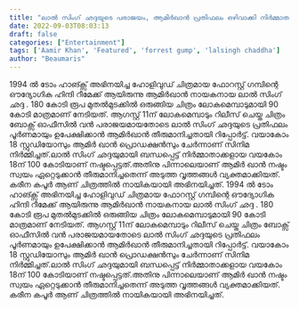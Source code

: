 ```yaml
---
title: "ലാൽ സിംഗ് ഛദ്ദയുടെ പരാജയം, ആമിർഖാൻ പ്രതിഫലം ഒഴിവാക്കി നിർമ്മാതാക്കളെ രക്ഷിക്കാൻ ഒരുങ്ങുന്നു"
date: 2022-09-03T08:03:13
draft: false
categories: ["Entertainment"]
tags: ['Aamir Khan', 'Featured', 'forrest gump', 'lalsingh chaddha']
author: "Beaumaris"
---
```


1994 ൽ ടോം ഹാങ്ക്സ് അഭിനയിച്ച ഹോളിവുഡ് ചിത്രമായ ഫോറസ്റ്റ് ഗമ്പിന്റെ ഔദ്യോഗിക ഹിന്ദി റീമേക്ക് ആയിരുന്നു ആമിർഖാൻ നായകനായ ലാൽ സിംഗ് ഛദ്ദ . 180 കോടി രൂപ മുതൽമുടക്കിൽ ഒരുങ്ങിയ ചിത്രം ലോകമെമ്പാടുമായി 90 കോടി മാത്രമാണ് നേടിയത്. ആഗസ്റ്റ് 11ന് ലോകമെമ്പാടും റിലീസ് ചെയ്ത ചിത്രം ബോക്സ് ഓഫീസിൽ വൻ പരാജയമായതോടെ ലാൽ സിംഗ് ഛദ്ദയുടെ പ്രതിഫലം പൂർണമായും ഉപേക്ഷിക്കാൻ ആമിർഖാൻ തീരുമാനിച്ചതായി റിപ്പോർട്ട്. വയാകോം 18 സ്റ്റുഡിയോസും ആമിർ ഖാൻ പ്രൊഡക്ഷൻസും ചേർന്നാണ് സിനിമ നിർമ്മിച്ചത്.ലാൽ സിംഗ് ഛദ്ദയുമായി ബന്ധപ്പെട്ട് നിർമ്മാതാക്കളായ വയകോം 18ന് 100 കോടിയാണ് നഷ്ടപ്പെട്ടത്.അതിനു പിന്നാലെയാണ് ആമിർ ഖാൻ നഷ്ടം സ്വയം ഏറ്റെടുക്കാൻ തീരുമാനിച്ചതെന്ന് അടുത്ത വൃത്തങ്ങൾ വ്യക്തമാക്കിയത്. കരീന കപൂർ ആണ് ചിത്രത്തിൽ നായികയായി അഭിനയിച്ചത്.
1994 ൽ ടോം ഹാങ്ക്സ് അഭിനയിച്ച ഹോളിവുഡ് ചിത്രമായ ഫോറസ്റ്റ് ഗമ്പിന്റെ ഔദ്യോഗിക ഹിന്ദി റീമേക്ക് ആയിരുന്നു ആമിർഖാൻ നായകനായ ലാൽ സിംഗ് ഛദ്ദ . 180 കോടി രൂപ മുതൽമുടക്കിൽ ഒരുങ്ങിയ ചിത്രം ലോകമെമ്പാടുമായി 90 കോടി മാത്രമാണ് നേടിയത്. ആഗസ്റ്റ് 11ന് ലോകമെമ്പാടും റിലീസ് ചെയ്ത ചിത്രം ബോക്സ് ഓഫീസിൽ വൻ പരാജയമായതോടെ ലാൽ സിംഗ് ഛദ്ദയുടെ പ്രതിഫലം പൂർണമായും ഉപേക്ഷിക്കാൻ ആമിർഖാൻ തീരുമാനിച്ചതായി റിപ്പോർട്ട്. വയാകോം 18 സ്റ്റുഡിയോസും ആമിർ ഖാൻ പ്രൊഡക്ഷൻസും ചേർന്നാണ് സിനിമ നിർമ്മിച്ചത്.ലാൽ സിംഗ് ഛദ്ദയുമായി ബന്ധപ്പെട്ട് നിർമ്മാതാക്കളായ വയകോം 18ന് 100 കോടിയാണ് നഷ്ടപ്പെട്ടത്.അതിനു പിന്നാലെയാണ് ആമിർ ഖാൻ നഷ്ടം സ്വയം ഏറ്റെടുക്കാൻ തീരുമാനിച്ചതെന്ന് അടുത്ത വൃത്തങ്ങൾ വ്യക്തമാക്കിയത്. കരീന കപൂർ ആണ് ചിത്രത്തിൽ നായികയായി അഭിനയിച്ചത്.

